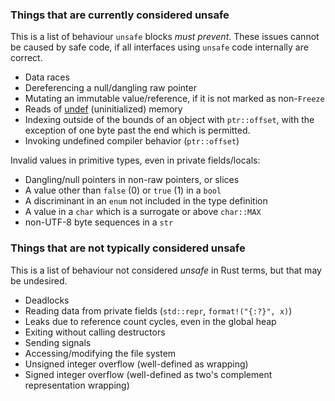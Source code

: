 ### Things that are currently considered unsafe

This is a list of behaviour `unsafe` blocks *must prevent*. These issues cannot be caused by safe code, if all interfaces using `unsafe` code internally are correct.

* Data races
* Dereferencing a null/dangling raw pointer
* Mutating an immutable value/reference, if it is not marked as non-`Freeze`
* Reads of [undef](http://llvm.org/docs/LangRef.html#undefined-values) (uninitialized) memory
* Indexing outside of the bounds of an object with `ptr::offset`, with the exception of one byte past the end which is permitted.
* Invoking undefined compiler behavior (`ptr::offset`)

Invalid values in primitive types, even in private fields/locals:

* Dangling/null pointers in non-raw pointers, or slices
* A value other than `false` (0) or `true` (1) in a `bool`
* A discriminant in an `enum` not included in the type definition
* A value in a `char` which is a surrogate or above `char::MAX`
* non-UTF-8 byte sequences in a `str`

### Things that are not typically considered unsafe

This is a list of behaviour not considered *unsafe* in Rust terms, but that may be undesired.

* Deadlocks
* Reading data from private fields (`std::repr`, `format!("{:?}", x)`)
* Leaks due to reference count cycles, even in the global heap
* Exiting without calling destructors
* Sending signals
* Accessing/modifying the file system
* Unsigned integer overflow (well-defined as wrapping)
* Signed integer overflow (well-defined as two's complement representation wrapping)